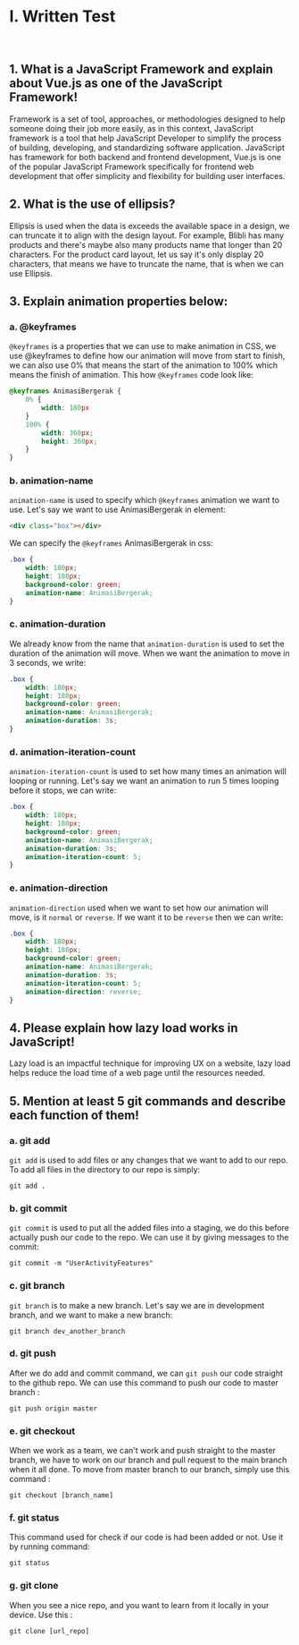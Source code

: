 # I. Written Test
<br>

## 1. What is a JavaScript Framework and explain about Vue.js as one of the JavaScript Framework!
Framework is a set of tool, approaches, or methodologies designed to help someone doing their job more easily, as in this context, JavaScript framework is a tool that help JavaScript Developer to simplify the process of building, developing, and standardizing software application. JavaScript has framework for both backend and frontend development, Vue.js is one of the popular JavaScript Framework specifically for frontend web development that offer simplicity and flexibility for building user interfaces.

## 2. What is the use of ellipsis?
Ellipsis is used when the data is exceeds the available space in a design, we can truncate it to align with the design layout.
For example, Blibli has many products and there's maybe also many products name that longer than 20 characters. For the product card layout, let us say it's only display 20 characters, that means we have to truncate the name, that is when we can use Ellipsis.

## 3. Explain animation properties below:
### a. @keyframes
`@keyframes` is a properties that we can use to make animation in CSS, we use @keyframes to define how our animation will move from start to finish, we can also use 0% that means the start of the animation to 100% which means the finish of animation.
This how `@keyframes` code look like:
```css
@keyframes AnimasiBergerak {
    0% {
        width: 180px
    }
    100% {
        width: 360px;
        height: 360px;
    }
}
```

### b. animation-name
`animation-name` is used to specify which `@keyframes` animation we want to use. 
Let's say we want to use AnimasiBergerak in element:
```html
<div class="box"></div>
```
We can specify the `@keyframes` AnimasiBergerak in css:
```css
.box {
    width: 180px;
    height: 180px;
    background-color: green;
    animation-name: AnimasiBergerak;
}
```

### c. animation-duration
We already know from the name that `animation-duration` is used to set the duration of the animation will move.
When we want the animation to move in 3 seconds, we write:
```css
.box {
    width: 180px;
    height: 180px;
    background-color: green;
    animation-name: AnimasiBergerak;
    animation-duration: 3s;
}
```


### d. animation-iteration-count
`animation-iteration-count` is used to set how many times an animation will looping or running. Let's say we want an animation to run 5 times looping before it stops, we can write:
```css
.box {
    width: 180px;
    height: 180px;
    background-color: green;
    animation-name: AnimasiBergerak;
    animation-duration: 3s;
    animation-iteration-count: 5;
}
```

### e. animation-direction
`animation-direction` used when we want to set how our animation will move, is it `normal` or `reverse`.
If we want it to be `reverse` then we can write:
```css
.box {
    width: 180px;
    height: 180px;
    background-color: green;
    animation-name: AnimasiBergerak;
    animation-duration: 3s;
    animation-iteration-count: 5;
    animation-direction: reverse;
}
```

## 4. Please explain how lazy load works in JavaScript!
Lazy load is an impactful technique for improving UX on a website, lazy load helps reduce the load time of a web page until the resources needed.

## 5. Mention at least 5 git commands and describe each function of them!

### a. git add 
`git add` is used to add files or any changes that we want to add to our repo. To add all files in the directory to our repo is simply:
```git
git add .
```

### b. git commit 
`git commit` is used to put all the added files into a staging, we do this before actually push our code to the repo. We can use it by giving messages to the commit:
```git
git commit -m "UserActivityFeatures"
```
### c. git branch
`git branch` is to make a new branch. Let's say we are in development branch, and we want to make a new branch:
```git
git branch dev_another_branch
```

### d. git push
After we do add and commit command, we can `git push` our code straight to the github repo. We can use this command to push our code to master branch :
```git
git push origin master
```

### e. git checkout
When we work as a team, we can't work and push straight to the master branch, we have to work on our branch and pull request to the main branch when it all done. To move from master branch to our branch, simply use this command :
```git
git checkout [branch_name]
```

### f. git status
This command used for check if our code is had been added or not. Use it by running command:
```git
git status
```

### g. git clone
When you see a nice repo, and you want to learn from it locally in your device. Use this :
```git
git clone [url_repo]
```
